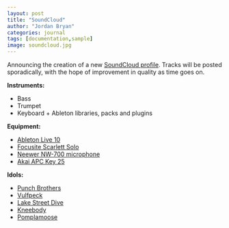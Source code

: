 ```yaml
---
layout: post
title: "SoundCloud"
author: "Jordan Bryan"
categories: journal
tags: [documentation,sample]
image: soundcloud.jpg
---
```


Announcing the creation of a new [SoundCloud profile](https://soundcloud.com/user-902195483). Tracks will be posted sporadically, with the hope of improvement in quality as time goes on.

**Instruments:**

- Bass
- Trumpet
- Keyboard + Ableton libraries, packs and plugins

**Equipment:**

- [Ableton Live 10](https://www.ableton.com/en/live/)
- [Focusite Scarlett Solo](https://focusrite.com/en/usb-audio-interface/scarlett/scarlett-solo)
- [Neewer NW-700 microphone](https://neewer.com/products/microphones-accessories-40084747)
- [Akai APC Key 25](https://www.akaipro.com/apc-key-25)

**Idols:**

- [Punch Brothers](https://www.punchbrothers.com)
- [Vulfpeck](https://vulfpeck.com)
- [Lake Street Dive](https://lakestreetdive.com)
- [Kneebody](https://www.kneebody.com)
- [Pomplamoose](https://www.pomplamoose.com)